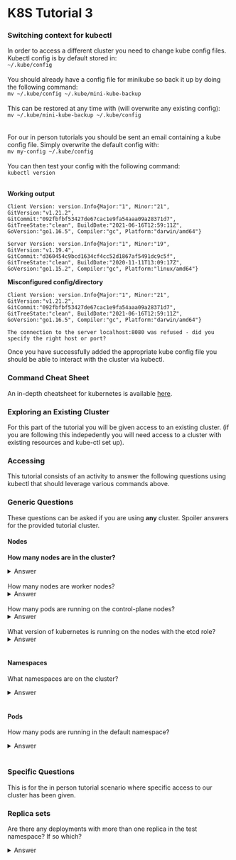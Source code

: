 # K8S Tutorial 3

### Switching context for kubectl
In order to access a different cluster you need to change kube config files. Kubectl config is by default stored in: <br/>
`~/.kube/config`  <br/> <br/>
You should already have a config file for minikube so back it up by doing the following command:  <br/>
`mv ~/.kube/config ~/.kube/mini-kube-backup`  <br/> <br/>
This can be restored at any time with (will overwrite any existing config):  <br/>
`mv ~/.kube/mini-kube-backup ~/.kube/config`  <br/>
 <br/> <br/>
For our in person tutorials you should be sent an email containing a kube config file. Simply overwrite the default config with:  <br/>
`mv my-config ~/.kube/config`
 <br/> <br/>
You can then test your config with the following command: <br/>
`kubectl version` <br/> <br/>

**Working output**
```
Client Version: version.Info{Major:"1", Minor:"21", GitVersion:"v1.21.2", GitCommit:"092fbfbf53427de67cac1e9fa54aaa09a28371d7", GitTreeState:"clean", BuildDate:"2021-06-16T12:59:11Z", GoVersion:"go1.16.5", Compiler:"gc", Platform:"darwin/amd64"}

Server Version: version.Info{Major:"1", Minor:"19", GitVersion:"v1.19.4", GitCommit:"d360454c9bcd1634cf4cc52d1867af5491dc9c5f", GitTreeState:"clean", BuildDate:"2020-11-11T13:09:17Z", GoVersion:"go1.15.2", Compiler:"gc", Platform:"linux/amd64"}
```
**Misconfigured config/directory**
```
Client Version: version.Info{Major:"1", Minor:"21", GitVersion:"v1.21.2", GitCommit:"092fbfbf53427de67cac1e9fa54aaa09a28371d7", GitTreeState:"clean", BuildDate:"2021-06-16T12:59:11Z", GoVersion:"go1.16.5", Compiler:"gc", Platform:"darwin/amd64"}

The connection to the server localhost:8080 was refused - did you specify the right host or port?
```

Once you have successfully added the appropriate kube config file you should be able to interact with the cluster via kubectl.

### Command Cheat Sheet
An in-depth cheatsheet for kubernetes is available [here](https://kubernetes.io/docs/reference/kubectl/cheatsheet/).

### Exploring an Existing Cluster
For this part of the tutorial you will be given access to an existing cluster. (if you are following this indepedently you will need access to a cluster with existing resources and kube-ctl set up).

### Accessing 

This tutorial consists of an activity to answer the following questions using kubectl that should leverage various commands above.

### Generic Questions
These questions can be asked if you are using **any** cluster. Spoiler answers for the provided tutorial cluster.
#### Nodes
**How many nodes are in the cluster?**
<details>
  <summary>Answer</summary>
1
</details> <br>
How many nodes are worker nodes?
<details>
  <summary>Answer</summary>
5
</details> <br>
How many pods are running on the control-plane nodes?
<details>
  <summary>Answer</summary>
5
</details> <br>
What version of kubernetes is running on the nodes with the etcd role?
<details>
  <summary>Answer</summary>
1.19.4
</details> <br>

#### Namespaces
What namespaces are on the cluster?
<details>
  <summary>Answer</summary>
cattle-logging
 cattle-system
 cert-manager
 default
 elastic-system
 fleet-system
 infrastructure
 ingress-nginx
 kube-node-lease
 kube-public
 kube-system
 observability
 opentelemetry-operator-system
 security-scan
 temp
 test
</details> <br>


#### Pods
How many pods are running in the default namespace?
<details>
  <summary>Answer</summary>
1
</details> <br>

### Specific Questions
This is for the in person tutorial scenario where specific access to our cluster has been given.

### Replica sets
Are there any deployments with more than one replica in the test namespace? If so which?
<details>
  <summary>Answer</summary>
Yes, the Generator has 3 replicas.
</details> <br>

